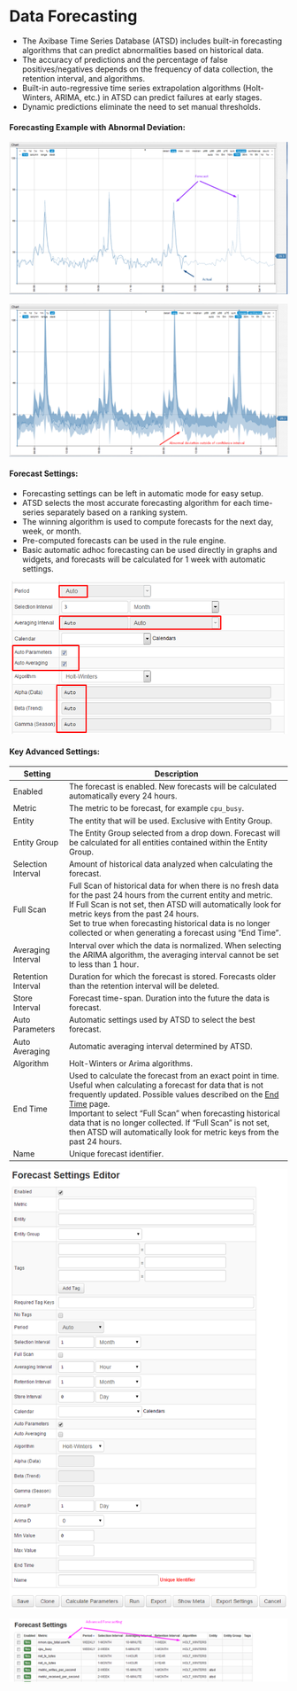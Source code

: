 # Data Forecasting

- The Axibase Time Series Database (ATSD) includes built-in forecasting algorithms that can predict abnormalities based on historical data.
- The accuracy of predictions and the percentage of false positives/negatives depends on the frequency of data collection, the retention interval, and algorithms.
- Built-in auto-regressive time series extrapolation algorithms (Holt-Winters, ARIMA, etc.) in ATSD can predict failures at early stages.
- Dynamic predictions eliminate the need to set manual thresholds.


#### Forecasting Example with Abnormal Deviation:

![](resources/forecasts.png)

![](resources/forecasts2.png)

#### Forecast Settings:


- Forecasting settings can be left in automatic mode for easy setup.
- ATSD selects the most accurate forecasting algorithm for each time-series separately based on a ranking system.
- The winning algorithm is used to compute forecasts for the next day, week, or month.
- Pre-computed forecasts can be used in the rule engine.
- Basic automatic adhoc forecasting can be used directly in graphs and widgets, and forecasts will be calculated for 1 week with automatic settings.


![](resources/forecasts3.png)

#### Key Advanced Settings:

| Setting | Description | 
| --- | --- | 
|  Enabled  |  The forecast is enabled. New forecasts will be calculated automatically every 24 hours.  | 
|  Metric  |  The metric to be forecast, for example `cpu_busy`.  | 
|  Entity  |  The entity that will be used. Exclusive with Entity Group.  | 
|  Entity Group  |  The Entity Group selected from a drop down. Forecast will be calculated for all entities contained within the Entity Group.  | 
|  Selection Interval  |  Amount of historical data analyzed when calculating the forecast.  | 
|  Full Scan  |  Full Scan of historical data for when there is no fresh data for the past 24 hours from the current entity and metric.<br>If Full Scan is not set, then ATSD will automatically look for metric keys from the past 24 hours.<br>Set to true when forecasting historical data is no longer collected or when generating a forecast using “End Time”.  | 
|  Averaging Interval  |  Interval over which the data is normalized. When selecting the ARIMA algorithm, the averaging interval cannot be set to less than 1 hour.  | 
|  Retention Interval  |  Duration for which the forecast is stored. Forecasts older than the retention interval will be deleted.  | 
|  Store Interval  |  Forecast time-span. Duration into the future the data is forecast.  | 
|  Auto Parameters  |  Automatic settings used by ATSD to select the best forecast.  | 
|  Auto Averaging  |  Automatic averaging interval determined by ATSD.  | 
|  Algorithm  |  Holt-Winters or Arima algorithms.  | 
|  End Time  |  Used to calculate the forecast from an exact point in time. Useful when calculating a forecast for data that is not frequently updated. Possible values described on the [End Time](https://axibase.com/products/axibase-time-series-database/visualization/end-time/) page.<br>Important to select “Full Scan” when forecasting historical data that is no longer collected. If “Full Scan” is not set, then ATSD will automatically look for metric keys from the past 24 hours.  | 
|  Name  |  Unique forecast identifier.  | 


![](resources/forecast_settings2.png)

![](resources/forecasts4-e1434358022671.png)
